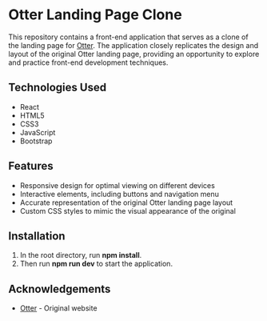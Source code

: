 # Otter Landing Page Clone

This repository contains a front-end application that serves as a clone of the landing page for [Otter](https://withotter.com/). The application closely replicates the design and layout of the original Otter landing page, providing an opportunity to explore and practice front-end development techniques.

## Technologies Used

- React
- HTML5
- CSS3
- JavaScript
- Bootstrap

## Features

- Responsive design for optimal viewing on different devices
- Interactive elements, including buttons and navigation menu
- Accurate representation of the original Otter landing page layout
- Custom CSS styles to mimic the visual appearance of the original

## Installation

1. In the root directory, run **npm install**.
2. Then run **npm run dev** to start the application.

## Acknowledgements

- [Otter](https://withotter.com/) - Original website 
